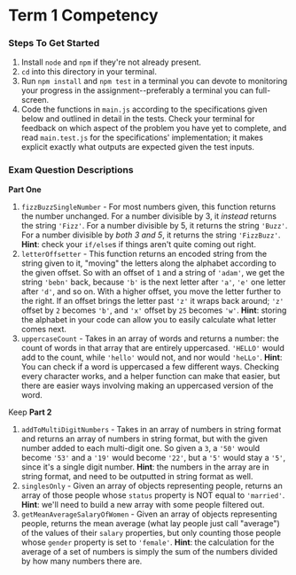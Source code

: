 # Term 1 Competency

### Steps To Get Started

1. Install `node` and `npm` if they're not already present.
2. `cd` into this directory in your terminal.
3. Run `npm install` and `npm test` in a terminal you can devote to monitoring your progress in the assignment--preferably a terminal you can full-screen.
4. Code the functions in `main.js` according to the specifications given below and outlined in detail in the tests. Check your terminal for feedback on which aspect of the problem you have yet to complete, and read `main.test.js` for the specifications' implementation; it makes explicit exactly what outputs are expected given the test inputs.


### Exam Question Descriptions

**Part One**

1. `fizzBuzzSingleNumber` - For most numbers given, this function returns the number unchanged. For a number divisible by 3, it _instead_ returns the string `'Fizz'`. For a number divisible by 5, it returns the string `'Buzz'`. For a number divisible by _both 3 and 5_, it returns the string `'FizzBuzz'`. **Hint**: check your `if/else`s if things aren't quite coming out right.
2. `letterOffsetter` - This function returns an encoded string from the string given to it, "moving" the letters along the alphabet according to the given offset. So with an offset of `1` and a string of `'adam'`, we get the string `'bebn'` back, because `'b'` is the next letter after `'a'`, `'e'` one letter after `'d'`, and so on. With a higher offset, you move the letter further to the right. If an offset brings the letter past `'z'` it wraps back around; `'z'` offset by `2` becomes `'b'`, and `'x'` offset by `25` becomes `'w'`. **Hint**: storing the alphabet in your code can allow you to easily calculate what letter comes next.
3. `uppercaseCount` - Takes in an array of words and returns a number: the count of words in that array that are entirely uppercased. `'HELLO'` would add to the count, while `'hello'` would not, and nor would `'heLLo'`. **Hint**: You can check if a word is uppercased a few different ways. Checking every character works, and a helper function can make that easier, but there are easier ways involving making an uppercased version of the word.

Keep
**Part 2**

1. `addToMultiDigitNumbers` - Takes in an array of numbers in string format and returns an array of numbers in string format, but with the given number added to each multi-digit one. So given a `3`, a `'50'` would become `'53'` and a `'19'` would become `'22'`, but a `'5'` would stay a `'5'`, since it's a single digit number. **Hint**: the numbers in the array are in string format, and need to be outputted in string format as well.
2. `singlesOnly` - Given an array of objects representing people, returns an array of those people whose `status` property is NOT equal to `'married'`. **Hint**: we'll need to build a new array with some people filtered out.
3. `getMeanAverageSalaryOfWomen` - Given an array of objects representing people, returns the mean average (what lay people just call "average") of the values of their `salary` properties, but only counting those people whose `gender` property is set to `'female'`. **Hint**: the calculation for the average of a set of numbers is simply the sum of the numbers divided by how many numbers there are.